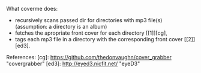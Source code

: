What coverme does:

* recursively scans passed dir for directories with mp3 file(s) 
  (assumption: a directory is an album)
* fetches the apropriate front cover for each directory [[1]][cg],
* tags each mp3 file in a directory with the corresponding front cover [[2]][ed3].

References:
[cg]: https://github.com/thedonvaughn/cover_grabber "covergrabber" 
[ed3]: http://eyed3.nicfit.net/ "eyeD3"
